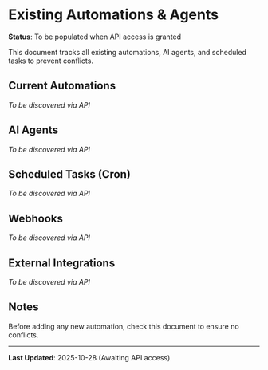 # Existing Automations & Agents

**Status**: To be populated when API access is granted

This document tracks all existing automations, AI agents, and scheduled tasks to prevent conflicts.

## Current Automations
_To be discovered via API_

## AI Agents
_To be discovered via API_

## Scheduled Tasks (Cron)
_To be discovered via API_

## Webhooks
_To be discovered via API_

## External Integrations
_To be discovered via API_

## Notes
Before adding any new automation, check this document to ensure no conflicts.

---

**Last Updated**: 2025-10-28 (Awaiting API access)
